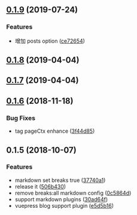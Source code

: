 <a name="0.1.9"></a>
## [0.1.9](https://github.com/Yubisaki/vuepress-plugin-blog/compare/v0.1.8...v0.1.9) (2019-07-24)


### Features

* 增加 posts option ([ce72654](https://github.com/Yubisaki/vuepress-plugin-blog/commit/ce72654))



<a name="0.1.8"></a>
## [0.1.8](https://github.com/Yubisaki/vuepress-plugin-blog/compare/v0.1.7...v0.1.8) (2019-04-04)



<a name="0.1.7"></a>
## [0.1.7](https://github.com/Yubisaki/vuepress-plugin-blog/compare/v0.1.6...v0.1.7) (2019-04-04)



<a name="0.1.6"></a>
## [0.1.6](https://github.com/Yubisaki/vuepress-plugin-blog/compare/v0.1.5...v0.1.6) (2018-11-18)


### Bug Fixes

* tag pageCtx enhance ([3f44d85](https://github.com/Yubisaki/vuepress-plugin-blog/commit/3f44d85))



<a name="0.1.5"></a>
## 0.1.5 (2018-10-07)


### Features

* markdown set breaks true ([37740a1](https://github.com/Yubisaki/vuepress-plugin-blog/commit/37740a1))
* release it ([506b430](https://github.com/Yubisaki/vuepress-plugin-blog/commit/506b430))
* remove breaks:all markdown config ([0c5864d](https://github.com/Yubisaki/vuepress-plugin-blog/commit/0c5864d))
* support markdown plugins ([30ad64f](https://github.com/Yubisaki/vuepress-plugin-blog/commit/30ad64f))
* vuepress blog support plugin ([e5d5b16](https://github.com/Yubisaki/vuepress-plugin-blog/commit/e5d5b16))



